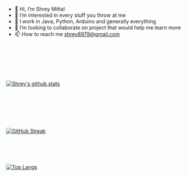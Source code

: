 - 👋 Hi, I’m Shrey Mittal
- 👀 I’m interested in every stuff you throw at me 
- 💼 I work in Java, Python, Arduino and generally everything
- 💞️ I’m looking to collaborate on project that would help me learn more 
- 📫 How to reach me shrey8979@gmail.com

 <br /> <br /> <br /> <br /> <br />




[![Shrey's github stats](https://github-readme-stats.vercel.app/api?username=Shrey-1&count_private=true&show_icons=true&theme=radical&hide_rank=false)](https://github.com/anuraghazra/github-readme-stats)

 <br /> <br /> <br /> <br /> <br />

[![GitHub Streak](https://streak-stats.demolab.com/?user=Shrey-1&theme=dark)](https://git.io/streak-stats)
 <br /> <br /> <br /> <br /> <br />

[![Top Langs](https://github-readme-stats.vercel.app/api/top-langs/?username=Shrey-1)](https://github.com/anuraghazra/github-readme-stats)
<!---
Shrey-1/Shrey-1 is a ✨ special ✨ repository because its `README.md` (this file) appears on your GitHub profile.
You can click the Preview link to take a look at your changes.
--->
